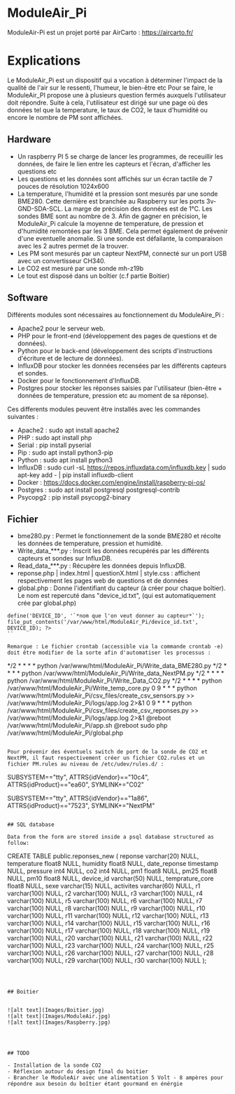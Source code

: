 # ModuleAir_Pi

ModuleAir-Pi est un projet porté par AirCarto : https://aircarto.fr/

# Explications

Le ModuleAir_Pi est un dispositif qui a vocation à déterminer l'impact de la qualité de l'air sur le ressenti, l'humeur, le bien-être etc
Pour se faire, le ModuleAir_PI propose une à plusieurs question fermés auxquels l'utilisateur doit répondre. Suite à cela, l'utilisateur est dirigé sur une page où des données tel que la temperature, le taux de CO2, le taux d'humidité ou encore le nombre de PM sont affichées. 

## Hardware

- Un raspberry PI 5 se charge de lancer les programmes, de receuillir les données, de faire le lien entre les capteurs et l'écran, d'afficher les questions etc
- Les questions et les données sont affichés sur un écran tactile de 7 pouces de résolution 1024x600 
- La temperature, l'humidité et la pression sont mesurés par une sonde BME280. Cette dernière est branchée au Raspberry sur les ports 3v-GND-SDA-SCL. La marge de précision des données est de 1°C. Les sondes BME sont au nombre de 3. Afin de gagner en précision, le ModuleAir_Pi calcule la moyenne de temperature, de pression et d'humidité remontées par les 3 BME. Cela permet également de prévenir d'une eventuelle anomalie. Si une sonde est défailante, la comparaison avec les 2 autres permet de la trouver.  
- Les PM sont mesurés par un capteur NextPM, connecté sur un port USB avec un convertisseur CH340. 
- Le CO2 est mesuré par une sonde mh-z19b
- Le tout est disposé dans un boîtier (c.f partie Boitier)

## Software

Différents modules sont nécessaires au fonctionnement du ModuleAire_Pi : 
- Apache2 pour le serveur web.
- PHP pour le front-end (développement des pages de questions et de données). 
- Python pour le back-end (développement des scripts d'instructions d'écriture et de lecture de données).
- InfluxDB pour stocker les données recensées par les différents capteurs et sondes. 
- Docker pour le fonctionnement d'InfluxDB.
- Postgres pour stocker les réponses saisies par l'utilisateur (bien-être + données de temperature, pression etc au moment de sa réponse).

Ces differents modules peuvent être installés avec les commandes suivantes : 
- Apache2 : sudo apt install apache2
- PHP : sudo apt install php
- Serial : pip install pyserial
- Pip : sudo apt install python3-pip
- Python : sudo apt install python3
- InfluxDB : sudo curl -sL https://repos.influxdata.com/influxdb.key | sudo apt-key add - | pip install influxdb-client
- Docker : https://docs.docker.com/engine/install/raspberry-pi-os/
- Postgres : sudo apt install postgresql postgresql-contrib
- Psycopg2 : pip install psycopg2-binary


## Fichier

- bme280.py : Permet le fonctionnement de la sonde BME280 et récolte les données de temperature, pression et humidité.
- Write_data_***.py : Inscrit les données recupérés par les différents capteurs et sondes sur InfluxDB.
- Read_data_***.py : Récupère les données depuis InfluxDB.
- reponse.php | index.html | questionX.html | style.css : affichent respectivement les pages web de questions et de données
- global.php : Donne l'identifiant du capteur (à créer pour chaque boîtier). Le nom est repercuté dans "device_id.txt", (qui est automatiquement crée par global.php)

```<?php
define('DEVICE_ID', '`*nom que l'on veut donner au capteur*`');
file_put_contents('/var/www/html/ModuleAir_Pi/device_id.txt', DEVICE_ID); ?>
``

Remarque : Le fichier crontab (accessible via la commande crontab -e) doit être modifier de la sorte afin d'automatiser les processus : 
```

*/2 * * * * python /var/www/html/ModuleAir_Pi/Write_data_BME280.py
*/2 * * * * python /var/www/html/ModuleAir_Pi/Write_data_NextPM.py
*/2 * * * * python /var/www/html/ModuleAir_Pi/Write_Data_CO2.py
*/2 * * * * python /var/www/html/ModuleAir_Pi/Write_temp_core.py
0 9 * * * python /var/www/html/ModuleAir_Pi/csv_files/create_csv_sensors.py >> /var/www/html/ModuleAir_Pi/logs/app.log 2>&1
0 9 * * * python /var/www/html/ModuleAir_Pi/csv_files/create_csv_reponses.py >> /var/www/html/ModuleAir_Pi/logs/app.log 2>&1
@reboot /var/www/html/ModuleAir_Pi/app.sh
@reboot sudo php /var/www/html/ModuleAir_Pi/global.php

```

Pour prévenir des éventuels switch de port de la sonde de CO2 et NextPM, il faut respectivement créer un fichier CO2.rules et un fichier PM.rules au niveau de /etc/udev/rules.d/ :

```
SUBSYSTEM=="tty", ATTRS{idVendor}=="10c4", ATTRS{idProduct}=="ea60", SYMLINK+="C02" 

SUBSYSTEM=="tty", ATTRS{idVendor}=="1a86", ATTRS{idProduct}=="7523", SYMLINK+="NextPM"
```

## SQL database

Data from the form are stored inside a psql database structured as follow:

```
CREATE TABLE public.reponses_new (
reponse varchar(20) NULL,
temperature float8  NULL,
humidity float8  NULL,
date_reponse timestamp NULL,
pressure int4 NULL,
co2 int4 NULL,
pm1 float8 NULL,
pm25 float8 NULL,
pm10 float8 NULL,
device_id varchar(50) NULL,
temprature_core float8  NULL,
sexe varchar(15) NULL,
activites varchar(60) NULL,
r1 varchar(100) NULL,
r2 varchar(100) NULL,
r3 varchar(100) NULL,
r4 varchar(100) NULL,
r5 varchar(100) NULL,
r6 varchar(100) NULL,
r7 varchar(100) NULL,
r8 varchar(100) NULL,
r9 varchar(100) NULL,
r10 varchar(100) NULL,
r11 varchar(100) NULL,
r12 varchar(100) NULL,
r13 varchar(100) NULL,
r14 varchar(100) NULL,
r15 varchar(100) NULL,
r16 varchar(100) NULL,
r17 varchar(100) NULL,
r18 varchar(100) NULL,
r19 varchar(100) NULL,
r20 varchar(100) NULL,
r21 varchar(100) NULL,
r22 varchar(100) NULL,
r23 varchar(100) NULL,
r24 varchar(100) NULL,
r25 varchar(100) NULL,
r26 varchar(100) NULL,
r27 varchar(100) NULL,
r28 varchar(100) NULL,
r29 varchar(100) NULL,
r30 varchar(100) NULL
);
```



## Boitier


![alt text](Images/Boitier.jpg)
![alt text](Images/ModuleAir.jpg)
![alt text](Images/Raspberry.jpg)




## TODO

- Installation de la sonde CO2
- Réflexion autour du design final du boitier 
- Brancher le ModuleAir avec une alimentation 5 Volt - 8 ampères pour répondre aux besoin du boîtier étant gourmand en énérgie
